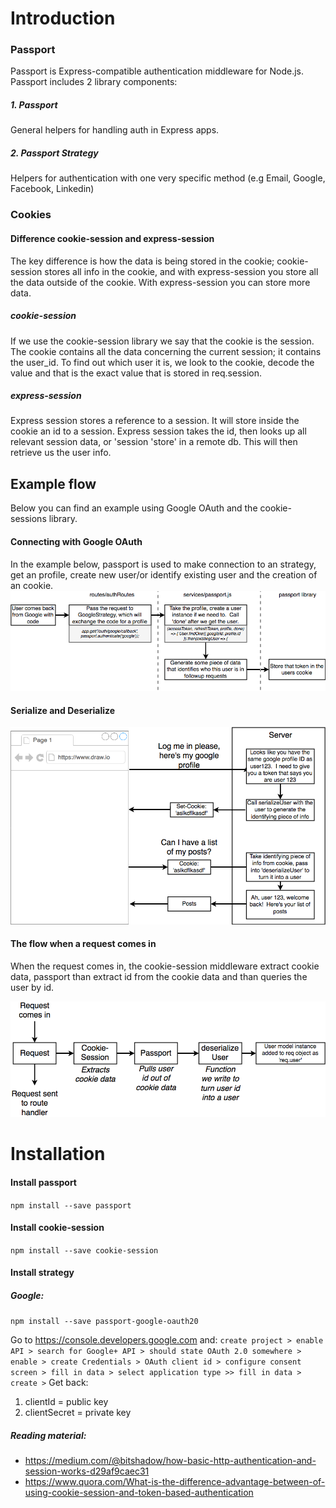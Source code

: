 # Introduction
### Passport
Passport is Express-compatible authentication middleware for Node.js. Passport includes 2 library components:
##### 1. Passport 
General helpers for handling auth in Express apps.

##### 2. Passport Strategy
Helpers for authentication with one very specific method (e.g Email, Google, Facebook, Linkedin)

### Cookies
#### Difference cookie-session and express-session
The key difference is how the data is being stored in the cookie; cookie-session stores all info in the cookie, and with express-session you store all the data outside of the cookie. With express-session you can store more data. 

##### cookie-session
If we use the cookie-session library we say that the cookie is the session. The cookie contains all the data concerning the current session; it contains the user_id. To find out which user it is, we look to the cookie, decode the value and that is the exact value that is stored in req.session. 

##### express-session
Express session stores a reference to a session. It will store inside the cookie an id to a session. Express session takes the id, then looks up all relevant session data, or 'session 'store' in a remote db. This will then retrieve us the user info. 

## Example flow
Below you can find an example using Google OAuth and the cookie-sessions library. 

#### Connecting with Google OAuth
In the example below, passport is used to make connection to an strategy, get an profile, create new user/or identify existing user and the creation of an cookie. 
![Passport flow](../../images/googleOauth-passport-cookies-flow.png?raw=true "Passport flow") </br>

#### Serialize and Deserialize
![Passport flow](../../images/googleOauth-passport-cookies-flow-1.png?raw=true "Passport flow") </br>

#### The flow when a request comes in 
When the request comes in, the cookie-session middleware extract cookie data, passport than extract id from the cookie data and than queries the user by id. 

![Session to user flow](../../images/session-to-user.png?raw=true "Session to user flow") </br>


# Installation
#### Install passport 
`npm install --save passport`

#### Install cookie-session
`npm install --save cookie-session` 

#### Install strategy
##### Google: 
`npm install --save passport-google-oauth20`

Go to https://console.developers.google.com and: `create project > enable API > search for Google+ API > should state OAuth 2.0 somewhere > enable > create Credentials > OAuth client id > configure consent screen > fill in data > select application type >> fill in data > create >` Get back:
1. clientId = public key
2. clientSecret = private key

##### Reading material: 
- https://medium.com/@bitshadow/how-basic-http-authentication-and-session-works-d29af9caec31
- https://www.quora.com/What-is-the-difference-advantage-between-of-using-cookie-session-and-token-based-authentication




